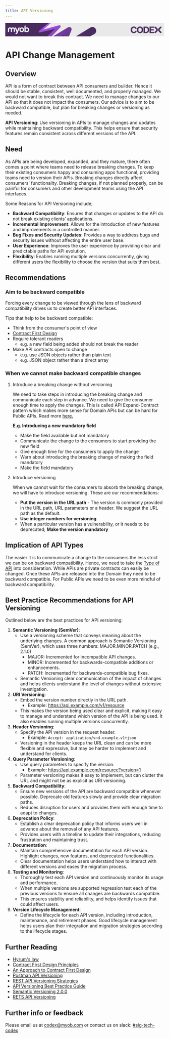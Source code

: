 ```yaml
---
title: API Versioning
---
```

<!-- confluence-page-id: 9294021569 -->
![](../../assets/BANNER.png)

# API Change Management

## Overview

API is a form of contract between API consumers and builder. Hence it should be stable, consistent, well documented, and properly managed. We would not want to break this contract.
We need to manage changes to our API so that it does not impact the consumers. Our advice is to aim to be backward compatible, but plan for breaking changes or versioning as needed.

**API Versioning**: Use versioning in APIs to manage changes and updates while maintaining backward compatibility. This helps ensure that security features remain consistent across different versions of the API.

## Need

As APIs are being developed, expanded, and they mature, there often comes a point where teams need to release breaking changes.
To keep their existing consumers happy and consuming apps functional, providing teams need to version their APIs.
Breaking changes directly affect consumers' functionality. Breaking changes, if not planned properly, can be painful for consumers and other development teams using the API interfaces.

Some Reasons for API Versioning include;

- **Backward Compatibility**: Ensures that changes or updates to the API do not break existing clients’ applications.
- **Incremental Improvement**: Allows for the introduction of new features and improvements in a controlled manner.
- **Bug Fixes and Security Updates**: Provides a way to address bugs and security issues without affecting the entire user base.
- **User Experience**: Improves the user experience by providing clear and predictable paths for API evolution.
- **Flexibility**: Enables running multiple versions concurrently, giving different users the flexibility to choose the version that suits them best.

## Recommendations

### Aim to be backward compatible

Forcing every change to be viewed through the lens of backward compatibility drives us to create better API interfaces.

Tips that help to be backward compatible:

- Think from the consumer's point of view
- [Contract First Design](https://wso2.com/library/articles/soa-contract-first-design/)
- Require tolerant readers
  - e.g. a new field being added should not break the reader
- Make API contracts open to change
  - e.g. use JSON objects rather than plain text
  - e.g. JSON object rather than a direct array

### When we cannot make backward compatible changes

1. Introduce a breaking change without versioning

    We need to take steps in introducing the breaking change and communicate each step in advance.
    We need to give the consumer enough time to apply the changes. This is called API Expand-Contract pattern which makes more sense for Domain APIs but can be hard for Public APIs. Read more [here.](https://www.thoughtworks.com/en-au/radar/techniques/api-expand-contract)

    **E.g. Introducing a new mandatory field**
      - Make the field available but not mandatory
      - Communicate the change to the consumers to start providing the new field
      - Give enough time for the consumers to apply the change
      - Warn about introducing the breaking change of making the field mandatory
      - Make the field mandatory

2. Introduce versioning

    When we cannot wait for the consumers to absorb the breaking change, we will have to introduce versioning.
    These are our recommendations:
    - **Put the version in the URL path** - The version is commonly provided in the URL path, URL parameters or a header. We suggest the URL path as the default.
    - **Use integer numbers for versioning**
    - When a particular version has a vulnerability, or it needs to be deprecated; **Make the version mandatory**

## Implication of API Types

The easier it is to communicate a change to the consumers the less strict we can be on backward compatibility. Hence, we need to take the [Type of API](../api-design/types.md) into consideration.
While APIs are private contracts can easily be changed. Once these APIs are released into the Domain they need to be backward compatible. For Public APIs we need to be even more mindful of backward compatibility.

## Best Practice Recommendations for API Versioning

Outlined below are the best practices for API versioning:

1. **Semantic Versioning (SemVer)**:
   - Use a versioning scheme that conveys meaning about the underlying changes. A common approach is Semantic Versioning (SemVer), which uses three numbers: MAJOR.MINOR.PATCH (e.g., 2.1.0)
      - MAJOR: Incremented for incompatible API changes.
      - MINOR: Incremented for backwards-compatible additions or enhancements.
      - PATCH: Incremented for backwards-compatible bug fixes.
   - Semantic Versioning clear communication of the impact of changes and helps clients understand the level of changes without extensive investigation.
2. **URI Versioning**:
   - Embed the version number directly in the URL path.
     - Example: <https://api.example.com/v1/resource>
   - This makes the version being used clear and explicit, making it easy to manage and understand which version of the API is being used. It also enables running multiple versions concurrently.
3. **Header Versioning**:
   - Specify the API version in the request header.
     - Example: `Accept: application/vnd.example.v1+json`
   - Versioning in the header keeps the URL clean and can be more flexible and expressive, but may be harder to implement and understand for clients.
4. **Query Parameter Versioning**:
   - Use query parameters to specify the version.
     - Example: <https://api.example.com/resource?version=1>
   - Parameter versioning makes it easy to implement, but can clutter the URL and might not be as explicit as URI versioning.
5. **Backward Compatibility**:
   - Ensure new versions of the API are backward compatible whenever possible. Deprecate old features slowly and provide clear migration paths.
   - Reduces disruption for users and provides them with enough time to adapt to changes.
6. **Deprecation Policy**:
   - Establish a clear deprecation policy that informs users well in advance about the removal of any API features.
   - Provides users with a timeline to update their integrations, reducing frustration and maintaining trust.
7. **Documentation**:
   - Maintain comprehensive documentation for each API version. Highlight changes, new features, and deprecated functionalities.
   - Clear documentation helps users understand how to interact with different versions and eases the migration process.
8. **Testing and Monitoring**:
   - Thoroughly test each API version and continuously monitor its usage and performance.
   - When multiple versions are supported regression test each of the previous versions to ensure all changes are backwards compatible.
   - This ensures stability and reliability, and helps identify issues that could affect users.
9. **Version Lifecycle Management**:
   - Define the lifecycle for each API version, including introduction, maintenance, and retirement phases.
   Good lifecycle management helps users plan their integration and migration strategies according to the lifecycle stages.

## Further Reading

- [Hyrum's law](https://www.hyrumslaw.com/)
- [Contract First Design Principles](https://wso2.com/library/articles/soa-contract-first-design/)
- [An Approach to Contract First Design](https://milindmehta89.medium.com/adopting-the-contract-first-approach-for-seamless-api-development-49931868bdf7)
- [Postman API Versioning](https://www.postman.com/api-platform/api-versioning/)
- [REST API Versioning Strategies](https://www.xmatters.com/blog/blog-four-rest-api-versioning-strategies)
- [API Versioning Best Practice Guide](https://medium.com/@pantaanish/api-versioning-a-comprehensive-guide-to-best-practices-and-compatibility-d49eb980f0c6)
- [Semantic Versioning 2.0.0](https://semver.org/)
- [RETS API Versioning](https://blog.dreamfactory.com/version-rest-apis/#:~:text=REST%20API%20versioning%20is%20akin,do%20its%20requirements%20and%20functionalities)

## Further info or feedback

Please email us at <codex@myob.com> or contact us on slack: [#sig-tech-codex](https://myob.slack.com/archives/C02N8ADPGUX)
